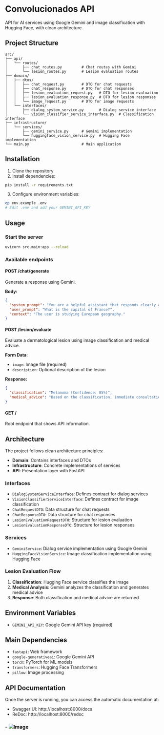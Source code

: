 # Convolucionados API

API for AI services using Google Gemini and image classification with Hugging Face, with clean architecture.

## Project Structure

```
src/
├── api/
│   └── routes/
│       ├── chat_routes.py         # Chat routes with Gemini
│       └── lesion_routes.py       # Lesion evaluation routes
├── domain/
│   ├── dtos/
│   │   ├── chat_request.py        # DTO for chat requests
│   │   ├── chat_response.py       # DTO for chat responses
│   │   ├── lesion_evaluation_request.py   # DTO for lesion evaluation
│   │   ├── lesion_evaluation_response.py  # DTO for lesion responses
│   │   └── image_request.py       # DTO for image requests
│   └── interfaces/
│       ├── dialog_system_service.py       # Dialog service interface
│       └── vision_classifier_service_interface.py  # Classification interface
├── infrastructure/
│   └── services/
│       ├── gemini_service.py      # Gemini implementation
│       └── huggingface_vision_service.py  # Hugging Face implementation
└── main.py                        # Main application
```

## Installation

1. Clone the repository
2. Install dependencies:
```bash
pip install -r requirements.txt
```

3. Configure environment variables:
```bash
cp env.example .env
# Edit .env and add your GEMINI_API_KEY
```

## Usage

### Start the server

```bash
uvicorn src.main:app --reload
```

### Available endpoints

#### POST /chat/generate
Generate a response using Gemini.

**Body:**
```json
{
  "system_prompt": "You are a helpful assistant that responds clearly and concisely.",
  "user_prompt": "What is the capital of France?",
  "context": "The user is studying European geography."
}
```

#### POST /lesion/evaluate
Evaluate a dermatological lesion using image classification and medical advice.

**Form Data:**
- `image`: Image file (required)
- `description`: Optional description of the lesion

**Response:**
```json
{
  "classification": "Melanoma (Confidence: 85%)",
  "medical_advice": "Based on the classification, immediate consultation with a dermatologist is recommended..."
}
```

#### GET /
Root endpoint that shows API information.

## Architecture

The project follows clean architecture principles:

- **Domain**: Contains interfaces and DTOs
- **Infrastructure**: Concrete implementations of services
- **API**: Presentation layer with FastAPI

### Interfaces

- `DialogSystemServiceInterface`: Defines contract for dialog services
- `VisionClassifierServiceInterface`: Defines contract for image classification
- `ChatRequestDTO`: Data structure for chat requests
- `ChatResponseDTO`: Data structure for chat responses
- `LesionEvaluationRequestDTO`: Structure for lesion evaluation
- `LesionEvaluationResponseDTO`: Structure for lesion responses

### Services

- `GeminiService`: Dialog service implementation using Google Gemini
- `HuggingFaceVisionService`: Image classification implementation using Hugging Face

### Lesion Evaluation Flow

1. **Classification**: Hugging Face service classifies the image
2. **Medical Analysis**: Gemini analyzes the classification and generates medical advice
3. **Response**: Both classification and medical advice are returned

## Environment Variables

- `GEMINI_API_KEY`: Google Gemini API key (required)

## Main Dependencies

- `fastapi`: Web framework
- `google-generativeai`: Google Gemini API
- `torch`: PyTorch for ML models
- `transformers`: Hugging Face Transformers
- `pillow`: Image processing

## API Documentation

Once the server is running, you can access the automatic documentation at:
- Swagger UI: http://localhost:8000/docs
- ReDoc: http://localhost:8000/redoc

### - ![Image](flowdiagram.png)